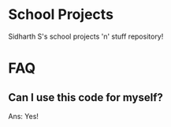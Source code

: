 # School Projects
Sidharth S's school projects 'n' stuff repository!
# FAQ
<h2>Can I use this code for myself?</h2>
Ans: Yes!
